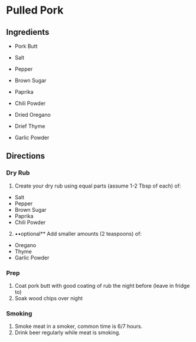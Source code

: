 # Pulled Pork

## Ingredients

* Pork Butt
* Salt
* Pepper
* Brown Sugar
* Paprika
* Chili Powder

* Dried Oregano
* Drief Thyme
* Garlic Powder

## Directions

### Dry Rub

1. Create your dry rub using equal parts (assume 1-2 Tbsp of each) of:
  * Salt
  * Pepper
  * Brown Sugar
  * Paprika
  * Chili Powder
2. ••optional** Add smaller amounts (2 teaspoons) of:
  * Oregano
  * Thyme
  * Garlic Powder

### Prep

1. Coat pork butt with good coating of rub the night before (leave in fridge to)
2. Soak wood chips over night

### Smoking

1. Smoke meat in a smoker, common time is 6/7 hours. 
2. Drink beer regularly while meat is smoking. 